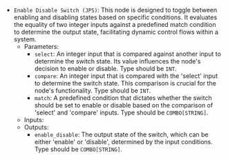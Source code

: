 - `Enable Disable Switch (JPS)`: This node is designed to toggle between enabling and disabling states based on specific conditions. It evaluates the equality of two integer inputs against a predefined match condition to determine the output state, facilitating dynamic control flows within a system.
    - Parameters:
        - `select`: An integer input that is compared against another input to determine the switch state. Its value influences the node's decision to enable or disable. Type should be `INT`.
        - `compare`: An integer input that is compared with the 'select' input to determine the switch state. This comparison is crucial for the node's functionality. Type should be `INT`.
        - `match`: A predefined condition that dictates whether the switch should be set to enable or disable based on the comparison of 'select' and 'compare' inputs. Type should be `COMBO[STRING]`.
    - Inputs:
    - Outputs:
        - `enable_disable`: The output state of the switch, which can be either 'enable' or 'disable', determined by the input conditions. Type should be `COMBO[STRING]`.
